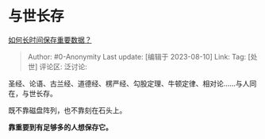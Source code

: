 # 与世长存
[如何长时间保存重要数据？](https://www.zhihu.com/question/313837243/answer/2451917048)

> Author: #0-Anonymity
> Last update: [编辑于 2023-08-10]
> Link:
> Tag: [处世]
> 评论区:
> 泛讨论:

圣经、论语、古兰经、道德经、楞严经、勾股定理、牛顿定律、相对论……与人同在，与世长存。

既不靠磁盘阵列，也不靠刻在石头上。

**靠重要到有足够多的人想保存它。**